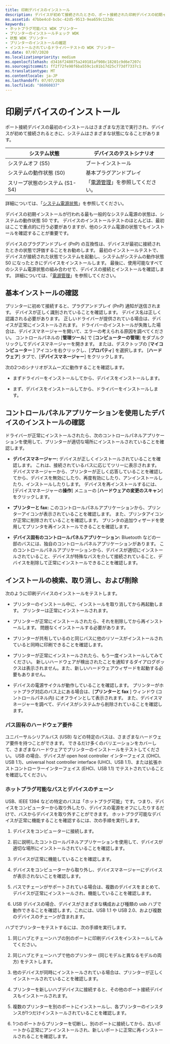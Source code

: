 ```yaml
---
title: 印刷デバイスのインストール
description: デバイスが初めて接続されたときの、ポート接続された印刷デバイスの初期インストールに関する情報と、システム状態の可能性について説明します。
ms.assetid: 47bbe4cd-bcbc-42d5-9513-9ea659c123dc
keywords:
- ホットプラグ可能バス WDK プリンター
- プリンターのインストールチェック WDK
- 状態 WDK プリンター
- プリンターのインストールの確認
- インストールされているドライバーテストの WDK プリンター
ms.date: 07/07/2020
ms.localizationpriority: medium
ms.openlocfilehash: d3416f248075a249181af908c18201c9d6e7207c
ms.sourcegitcommit: ff2f72fe98f6ba559c1c01b17d25c773df7337c1
ms.translationtype: MT
ms.contentlocale: ja-JP
ms.lasthandoff: 07/07/2020
ms.locfileid: "86060837"
---
```

# <a name="print-device-installation"></a>印刷デバイスのインストール

ポート接続デバイスの最初のインストールはさまざまな方法で実行され、デバイスが初めて接続されるときに、システムはさまざまな状態になることがあります。

| システム状態 | デバイスのテストシナリオ |
| --- | --- |
| システムオフ (S5) | ブートインストール |
| システムの動作状態 (S0) | 基本プラグアンドプレイ |
| スリープ状態のシステム (S1-S4) | 「[電源管理](power-management.md)」を参照してください。 |

詳細については、「[システム電源状態](https://docs.microsoft.com/windows-hardware/drivers/kernel/system-power-states)」を参照してください。

デバイスの初期インストールが行われる最も一般的なシステム電源の状態は、システムの動作状態 S0 です。 デバイスのインストールテストのほとんどは、最初はここで重点的に行う必要がありますが、他のシステム電源の状態でもインストールを確認することが重要です。

デバイスのプラグアンドプレイ (PnP) の互換性は、デバイスが最初に接続されたときの状態で評価することをお勧めします。 最初のインストールテストで、デバイスが接続された状態でシステムを起動し、システムがシステムの動作状態 S0 になったときにデバイスをインストールします。 最後に、使用可能なすべてのシステム電源状態の組み合わせで、デバイスの接続とインストールを確認します。 詳細については、「[電源管理](power-management.md)」を参照してください。

## <a name="verifying-basic-installation"></a>基本インストールの確認

プリンターに初めて接続すると、プラグアンドプレイ (PnP) 通知が送信されます。 デバイスが正しく識別されていることを確認します。 デバイス名は正しく認識される必要があります。 正しいドライバーが提供されている場合は、デバイスが正常にインストールされます。 ドライバーのインストールが失敗した場合は、デバイスマネージャーを開いて、エラーの考えられる原因を調べてください。 コントロールパネルの [**管理ツール**] で [**コンピューターの管理**] をダブルクリックしてデバイスマネージャーを開きます。 または、デスクトップの [**マイコンピューター** ] アイコンを右クリックし、[**プロパティ**] を選択します。 [**ハードウェア**] タブで、[**デバイスマネージャー**] をクリックします。

次の2つのシナリオがスムーズに動作することを確認します。

- まずドライバーをインストールしてから、デバイスをインストールします。

- まず、デバイスをインストールしてから、ドライバーをインストールします。

## <a name="using-control-panel-applications-to-confirm-device-installation"></a>コントロールパネルアプリケーションを使用したデバイスのインストールの確認

ドライバーが正常にインストールされたら、次のコントロールパネルアプリケーションを使用して、プリンターが適切な場所にインストールされていることを確認します。

- **デバイスマネージャー:** デバイスが正しくインストールされていることを確認します。 これは、接続されているバスに応じてツリーに表示されます。 デバイスマネージャーから、プリンターが正しく応答していることを確認してから、デバイスを無効にしたり、再度有効にしたり、アンインストールしたり、インストールしたりします。 デバイスを再インストールするには、[デバイスマネージャーの**操作**] メニューの [**ハードウェアの変更のスキャン**] をクリックします。

- **プリンターと fax:** このコントロールパネルアプリケーションから、プリンターアイコンが表示されていることを確認します。 また、プリンタアイコンが正常に削除されていることを確認します。 プリンタの追加ウィザードを使用してプリンタを再インストールできることを確認します。

- **デバイス固有のコントロールパネルアプリケーション:** Bluetooth などの一部のバスには、独自のコントロールパネルアプリケーションがあります。 このコントロールパネルアプリケーションから、デバイスが適切にインストールされていること、デバイスが特殊なバスを介して接続されていること、デバイスを削除して正常にインストールできることを確認します。

## <a name="finding-canceling-and-deleting-installations"></a>インストールの検索、取り消し、および削除

次のように印刷デバイスのインストールをテストします。

- プリンターのインストール中に、インストールを取り消してから再起動します。 プリンターは正常にインストールされます。

- プリンターが正常にインストールされたら、それを削除してから再インストールします。 問題なくインストールする必要があります。

- プリンターが共有しているのと同じバスに他のリソースがインストールされていると同時に印刷できることを確認します。

- プリンターが正常にインストールされたら、もう一度インストールしてみてください。 新しいハードウェアが検出されたことを通知するダイアログボックスは表示されません。また、新しいハードウェアウィザードを起動する必要もありません。

- デバイスの電源サイクルが動作していることを確認します。 プリンターがホットプラグ対応のバス上にある場合は、[**プリンターと fax** ] ウィンドウ (コントロールパネル内) にオフラインとして表示されます。 また、デバイスマネージャーを調べて、デバイスがシステムから削除されていることを確認します。

### <a name="bus-specific-hardware-requirements"></a>バス固有のハードウェア要件

ユニバーサルシリアルバス (USB) などの特定のバスは、さまざまなハードウェア要件を持つことができます。 できるだけ多くのバリエーションをカバーして、さまざまなハードウェアでプリンターのインストールをテストしてください。 USB の場合、デバイスが open host controller インターフェイス (OHCI、USB 1.1)、universal host controller interface (UHCI、USB 1.1)、または拡張ホストコントローラーインターフェイス (EHCI、USB 1.1) でテストされていることを確認してください。

### <a name="hot-pluggable-buses-and-device-chaining"></a>ホットプラグ可能なバスとデバイスのチェーン

USB、IEEE 1394 などの特定のバスは「ホットプラグ可能」です。つまり、デバイスをコンピューターから取り外したり、デバイスの電源をオフにしたりするだけで、バスからデバイスを取り外すことができます。 ホットプラグ可能なデバイスが正常に機能することを確認するには、次の手順を実行します。

1. デバイスをコンピューターに接続します。

1. 前に説明したコントロールパネルアプリケーションを使用して、デバイスが適切な場所にインストールされていることを確認します。

1. デバイスが正常に機能していることを確認します。

1. デバイスをコンピューターから取り外し、デバイスマネージャーにデバイスが表示されないことを確認します。

1. バスでチェーンがサポートされている場合は、複数のデバイスをまとめて、デバイスが正常にインストールされ、機能していることを確認します。

1. USB デバイスの場合、デバイスがさまざまな構成および種類の usb ハブで動作できることを確認します。これには、USB 1.1 や USB 2.0、および複数のデバイスのチェーンが含まれます。

ハブでプリンターをテストするには、次の手順を実行します。

1. 同じハブとチェーンハブの別のポートに印刷デバイスをインストールしてみてください。

1. 同じハブとチェーンハブで他のプリンター (同じモデルと異なるモデルの両方) をテストします。

1. 他のデバイスが同時にインストールされている場合は、プリンターが正しくインストールされていることを確認します。

1. プリンターを新しいハブデバイスに接続すると、その他のポート接続デバイスもインストールされます。

1. 複数のプリンターを別のポートにインストールし、各プリンターのインスタンスが1つだけインストールされていることを確認します。

1. 1つのポートからプリンターを切断し、別のポートに接続してから、古いポートから正常にアンインストールされ、新しいポートに正常に再インストールされることを確認します。
